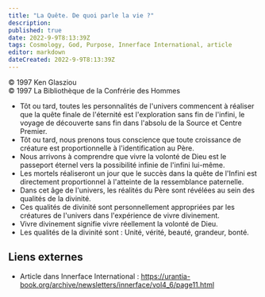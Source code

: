 ```yaml
---
title: "La Quête. De quoi parle la vie ?"
description: 
published: true
date: 2022-9-9T8:13:39Z
tags: Cosmology, God, Purpose, Innerface International, article
editor: markdown
dateCreated: 2022-9-9T8:13:39Z
---
```


<p class="v-card v-sheet theme--light gray lighten-3 px-2">© 1997 Ken Glasziou<br>© 1997 La Bibliothèque de la Confrérie des Hommes</p>


- Tôt ou tard, toutes les personnalités de l'univers commencent à réaliser que la quête finale de l'éternité est l'exploration sans fin de l'infini, le voyage de découverte sans fin dans l'absolu de la Source et Centre Premier.
- Tôt ou tard, nous prenons tous conscience que toute croissance de créature est proportionnelle à l'identification au Père.
- Nous arrivons à comprendre que vivre la volonté de Dieu est le passeport éternel vers la possibilité infinie de l'infini lui-même.
- Les mortels réaliseront un jour que le succès dans la quête de l'Infini est directement proportionnel à l'atteinte de la ressemblance paternelle.
- Dans cet âge de l'univers, les réalités du Père sont révélées au sein des qualités de la divinité.
- Ces qualités de divinité sont personnellement appropriées par les créatures de l'univers dans l'expérience de vivre divinement.
- Vivre divinement signifie vivre réellement la volonté de Dieu.
- Les qualités de la divinité sont : Unité, vérité, beauté, grandeur, bonté.

## Liens externes

- Article dans Innerface International : https://urantia-book.org/archive/newsletters/innerface/vol4_6/page11.html




